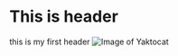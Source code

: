 # This is header
this is my first header
![Image of Yaktocat](https://octodex.github.com/images/yaktocat.png)
